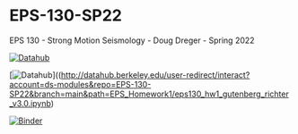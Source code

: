 # EPS-130-SP22

EPS 130 - Strong Motion Seismology - Doug Dreger - Spring 2022

 [![Datahub](https://img.shields.io/badge/Launch-UCB%20Datahub-blue.svg)](http://datahub.berkeley.edu/user-redirect/interact?account=ds-modules&repo=EPS-130-SP22&branch=main&path=)

[![Datahub](https://img.shields.io/badge/Launch-UCB%20Datahub%20PS1-blue.svg)]((http://datahub.berkeley.edu/user-redirect/interact?account=ds-modules&repo=EPS-130-SP22&branch=main&path=EPS_Homework1/eps130_hw1_gutenberg_richter_v3.0.ipynb)

[![Binder](https://mybinder.org/badge_logo.svg)](https://mybinder.org/v2/gh/ds-modules/EPS-130-SP22/master)
